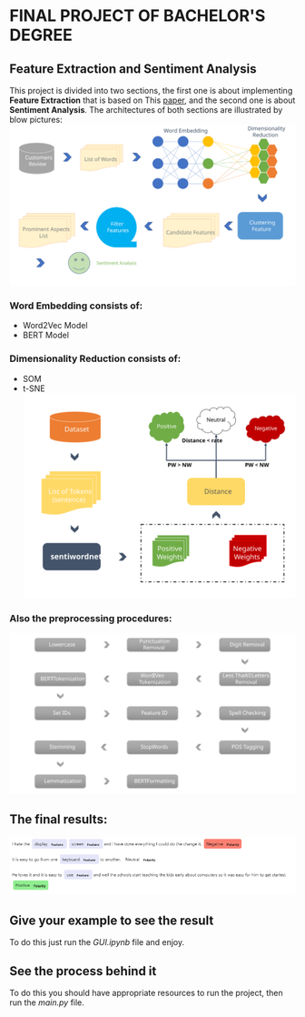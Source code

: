 
# FINAL PROJECT OF BACHELOR'S DEGREE
## Feature Extraction and Sentiment Analysis
This project is divided into two sections, the first one is about implementing **Feature Extraction** that is based on This [paper](https://www.mdpi.com/2079-9292/11/13/2042), and the second one is about **Sentiment Analysis**.
The architectures of both sections are illustrated by blow pictures:
![FE.svg](https://github.com/valiahmad/Software-Project/blob/master/pic/FE.svg)
### Word Embedding consists of:
- Word2Vec Model
- BERT Model
### Dimensionality Reduction consists of:
- SOM
- t-SNE
![SA.svg](https://github.com/valiahmad/Software-Project/blob/master/pic/SA.svg)
### Also the preprocessing procedures:
![preprocessing.svg](https://github.com/valiahmad/Software-Project/blob/master/pic/preprocessing.svg)
## The final results:
![result.png](https://github.com/valiahmad/Software-Project/blob/master/pic/result.PNG)
## Give your example to see the result
To do this just run the *GUI.ipynb* file and enjoy.
## See the process behind it
To do this you should have appropriate resources to run the project, then run the *main.py* file.
